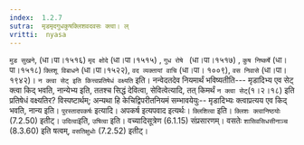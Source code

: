 ```yaml
---
index:  1.2.7
sutra:  मृडमृदगुधकुषक्लिशवदवसः क्त्वा। ल्
vritti:  nyasa
---
```


`मुड सुखने`, (धा।पा।१५१६) `मृद क्षोदे` (धा।पा।१५१५) , `गुध रोषे ` (धा।पा।१५१७) , `कुष निष्कर्षे` (धा।पा।१५१८) `क्लिशू विबाधने` (धा।पा।१५२२), `वद व्यक्तायां वाचि` (धा।पा। १००९), `वस निवासे` (धा।पा।१९४२)। `न क्त्वा सेट् इति कित्त्वप्रतिषेधं वक्ष्यति` इति। नन्वेदतदेव नियमार्थं भविष्यतीति--- मृडादिभ्य एव सेट् क्त्वा किद् भवति, नान्येभ्य इति, ततश्च सिद्धं देवित्वा, सेवित्वेत्यादि, तत् किमर्थं `न क्त्वा सेट्`(१।२।१८) इति प्रतिषेधं वक्ष्यतिर? विस्पष्टार्थम्; अन्यथा हि 
केचिद्विपरीतनियमं सम्भावयेयुः-- मृडादिभ्यः क्त्वाप्रत्यय एव किद् भवति, नान्य इति। `पुरस्तादपकर्षः` इत्यादि। अपकर्ष इत्यपवाद इत्यर्थः। `क्लिशित्वा` इति। `क्लिशः क्त्वानिष्ठयोः` (7.2.50) इतीट्। `उदित्वा`इति, `उषित्वा` इति। वच्यादिसूत्रेण (6.1.15) संप्रसारणम्। वसतेः `शासिवसिधसीनाञ्च` (8.3.60) इति षत्वम्, `वसतिक्षुधोः` (7.2.52) इतीट्।
